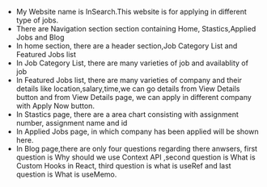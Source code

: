 * My Website name is InSearch.This website is for applying in different type of jobs.
* There are Navigation section section containing Home, Stastics,Applied Jobs and Blog
* In home section, there are a header section,Job Category List and Featured Jobs list
* In Job Category List, there are many varieties of job and availablity of job 
* In Featured Jobs list, there are many varieties of company and their details like location,salary,time,we can go details from View Details button and from View Details page, we can apply in different company with Apply Now button.
* In Stastics page, there are a area chart consisting with assignment number, assignment name and id
* In Applied Jobs page, in which company has been applied will be shown here.
* In Blog page,there are only four questions regarding there anwsers, first question is Why should we use Context API ,second question is What is Custom Hooks in React, third question is what is useRef and last question is What is useMemo.

